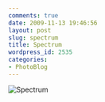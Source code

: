 ```yaml
---
comments: true
date: 2009-11-13 19:46:56
layout: post
slug: spectrum
title: Spectrum
wordpress_id: 2535
categories:
- PhotoBlog
---
```


![Spectrum](http://ryanfitzer.com/main/wp-content/uploads/2009/11/photoblog-17.jpg)
